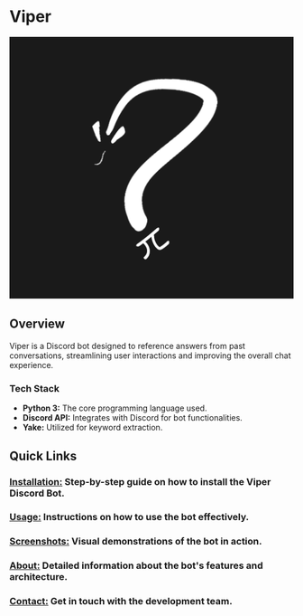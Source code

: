 # Viper

![Viper Discord Bot](viper.png)

## Overview
Viper is a Discord bot designed to reference answers from past conversations, streamlining user interactions and improving the overall chat experience.

### Tech Stack
- **Python 3:** The core programming language used.
- **Discord API:** Integrates with Discord for bot functionalities.
- **Yake:** Utilized for keyword extraction.

## Quick Links
### [**Installation:**](installation.md) Step-by-step guide on how to install the Viper Discord Bot.
### [**Usage:**](usage.md) Instructions on how to use the bot effectively.
### [**Screenshots:**](screenshots.md) Visual demonstrations of the bot in action.
### [**About:**](about.md) Detailed information about the bot's features and architecture.
### [**Contact:**](contact.md) Get in touch with the development team.